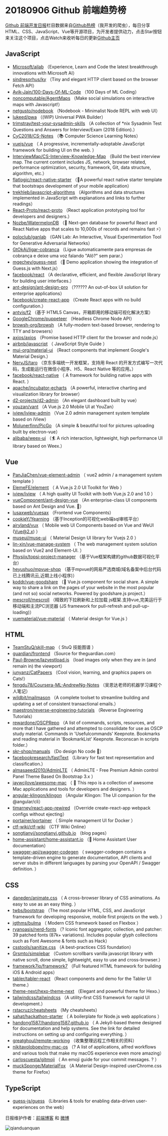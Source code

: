 # 20180906 Github 前端趋势榜

[Github 前端开发日报](http://caibaojian.com/c/news)栏目数据来自[Github热榜](http://news.caibaojian.com/)（我开发的爬虫），每日分享HTML、CSS、JavaScript、Vue等开源项目，为开发者提供动力，点击Star按钮来关注这个项目，点击Watch来收听每日的更新[Github主页](https://github.com/kujian/githubTrending)
## JavaScript

* [Microsoft/ailab](https://github.com/Microsoft/ailab) （Experience, Learn and Code the latest breakthrough innovations with Microsoft AI）
* [sindresorhus/ky](https://github.com/sindresorhus/ky) （Tiny and elegant HTTP client based on the browser Fetch API）
* [Avik-Jain/100-Days-Of-ML-Code](https://github.com/Avik-Jain/100-Days-Of-ML-Code) （100 Days of ML Coding）
* [noncomputable/AgentMaps](https://github.com/noncomputable/AgentMaps) （Make social simulations on interactive maps with Javascript!）
* [netgusto/nodebook](https://github.com/netgusto/nodebook) （Nodebook - Minimalist Node REPL with web UI）
* [lukeed/pwa](https://github.com/lukeed/pwa) （(WIP) Universal PWA Builder）
* [trimstray/test-your-sysadmin-skills](https://github.com/trimstray/test-your-sysadmin-skills) （A collection of *nix Sysadmin Test Questions and Answers for Interview/Exam (2018 Edition).）
* [CyC2018/CS-Notes](https://github.com/CyC2018/CS-Notes) （📚 Computer Science Learning Notes）
* [vuejs/vue](https://github.com/vuejs/vue) （
        A progressive, incrementally-adoptable JavaScript framework for building UI on the web.
      ）
* [InterviewMap/CS-Interview-Knowledge-Map](https://github.com/InterviewMap/CS-Interview-Knowledge-Map) （Build the best interview map. The current content includes JS, network, browser related, performance optimization, security, framework, Git, data structure, algorithm, etc.）
* [flatlogic/react-native-starter](https://github.com/flatlogic/react-native-starter) （🚀A powerful react native starter template that bootstraps development of your mobile application）
* [trekhleb/javascript-algorithms](https://github.com/trekhleb/javascript-algorithms) （Algorithms and data structures implemented in JavaScript with explanations and links to further readings）
* [React-Proto/react-proto](https://github.com/React-Proto/react-proto) （React application prototyping tool for developers and designers.）
* [Nozbe/WatermelonDB](https://github.com/Nozbe/WatermelonDB) （🍉 Next-gen database for powerful React and React Native apps that scales to 10,000s of records and remains fast ⚡️）
* [poloclub/ganlab](https://github.com/poloclub/ganlab) （GAN Lab: An Interactive, Visual Experimentation Tool for Generative Adversarial Networks）
* [GtOkAi/ligar-cobranca](https://github.com/GtOkAi/ligar-cobranca) （Ligue automaticamente para empresas de cobrança e deixe uma voz falando "Alô?" sem parar.）
* [mgechev/guess-next](https://github.com/mgechev/guess-next) （🔮 Demo application showing the integration of Guess.js with Next.js）
* [facebook/react](https://github.com/facebook/react) （A declarative, efficient, and flexible JavaScript library for building user interfaces.）
* [ant-design/ant-design-pro](https://github.com/ant-design/ant-design-pro) （??‍???‍? An out-of-box UI solution for enterprise applications）
* [facebook/create-react-app](https://github.com/facebook/create-react-app) （Create React apps with no build configuration.）
* [antvis/f2](https://github.com/antvis/f2) （基于 HTML5 Canvas，开箱即用的移动端可视化解决方案）
* [GoogleChrome/puppeteer](https://github.com/GoogleChrome/puppeteer) （Headless Chrome Node API）
* [browsh-org/browsh](https://github.com/browsh-org/browsh) （A fully-modern text-based browser, rendering to TTY and browsers）
* [axios/axios](https://github.com/axios/axios) （Promise based HTTP client for the browser and node.js）
* [airbnb/javascript](https://github.com/airbnb/javascript) （
        JavaScript Style Guide
      ）
* [mui-org/material-ui](https://github.com/mui-org/material-ui) （React components that implement Google's Material Design.）
* [NervJS/taro](https://github.com/NervJS/taro) （京东多端统一开发框架，支持用 React 的开发方式编写一次代码，生成能运行在微信小程序、H5、React Native 等的应用。）
* [facebook/react-native](https://github.com/facebook/react) （
        A framework for building native apps with React.
      ）
* [apache/incubator-echarts](https://github.com/apache/incubator-echarts) （A powerful, interactive charting and visualization library for browser）
* [d2-projects/d2-admin](https://github.com/d2-projects/d2-admin) （An elegant dashboard built by vue）
* [youzan/vant](https://github.com/youzan/vant) （A Vue.js 2.0 Mobile UI at YouZan）
* [iview/iview-admin](https://github.com/iview/iview-admin) （Vue 2.0 admin management system template based on iView）
* [Molunerfinn/PicGo](https://github.com/Molunerfinn/PicGo) （A simple &amp; beautiful tool for pictures uploading built by electron-vue）
* [alibaba/weex-ui](https://github.com/alibaba/weex-ui) （🏄 A rich interaction, lightweight, high performance UI library based on Weex.）

## Vue

* [PanJiaChen/vue-element-admin](https://github.com/PanJiaChen/vue-element-admin) （
        vue2 admin / a management system template
      ）
* [ElemeFE/element](https://github.com/ElemeFE/element) （
        A Vue.js 2.0 UI Toolkit for Web
      ）
* [iview/iview](https://github.com/iview/iview) （
        A high quality UI Toolkit with both Vue.js 2.0 and 1.0
      ）
* [vueComponent/ant-design-vue](https://github.com/vueComponent/ant-design-vue) （An enterprise-class UI components based on Ant Design and Vue. 🐜）
* [lusaxweb/vuesax](https://github.com/lusaxweb/vuesax) （Frontend vue Components）
* [cookieY/Yearning](https://github.com/cookieY/Yearning) （基于Inception的可视化web端sql审核平台）
* [airyland/vux](https://github.com/airyland/vux) （
        Mobile web UI Components based on Vue and WeUI (Vue@2.x)
      ）
* [museui/muse-ui](https://github.com/museui/muse-ui) （
        Material Design UI library for Vuejs 2.0
      ）
* [lin-xin/vue-manage-system](https://github.com/lin-xin/vue-manage-system) （
        The web management system solution based on Vue2 and Element-UI.
      ）
* [Physiix/topsi-project-manager](https://github.com/Physiix/topsi-project-manager) （基于Vue框架构建的github数据可视化平台）
* [heyushuo/mpvue-shop](https://github.com/heyushuo/mpvue-shop) （基于mpvue的网易严选商城(域名备案中后台代码已上线腾讯云,近期上线小程序)）
* [koddr/vue-goodshare](https://github.com/koddr/vue-goodshare) （🍿 Vue.js component for social share. A simple way to share a link on the pages of your website in the most popular (and not so) social networks. Powered by goodshare.js project.）
* [mescroll/mescroll](https://github.com/mescroll/mescroll) （精致的下拉刷新和上拉加载 js框架.支持vue,完美运行于移动端和主流PC浏览器 (JS framework for pull-refresh and pull-up-loading)）
* [vuematerial/vue-material](https://github.com/vuematerial/vue-material) （
        Material design for Vue.js
      ）

## HTML

* [TeamStuQ/skill-map](https://github.com/TeamStuQ/skill-map) （
        StuQ 技能图谱
      ）
* [guardian/frontend](https://github.com/guardian/frontend) （Source for theguardian.com）
* [Paul-Browne/lazyestload.js](https://github.com/Paul-Browne/lazyestload.js) （load images only when they are in (and remain in) the viewport）
* [junyanz/CatPapers](https://github.com/junyanz/CatPapers) （Cool vision, learning, and graphics papers on Cats!）
* [fengdu78/Coursera-ML-AndrewNg-Notes](https://github.com/fengdu78/Coursera-ML-AndrewNg-Notes) （吴恩达老师的机器学习课程个人笔记）
* [wildbit/mailmason](https://github.com/wildbit/mailmason) （A complete toolset to streamline building and updating a set of consistent transactional emails.）
* [maestron/reverse-engineering-tutorials](https://github.com/maestron/reverse-engineering-tutorials) （Reverse Engineering Tutorials）
* [rewardone/OSCPRepo](https://github.com/rewardone/OSCPRepo) （A list of commands, scripts, resources, and more that I have gathered and attempted to consolidate for use as OSCP study material. Commands in 'Usefulcommands' Keepnote. Bookmarks and reading material in 'BookmarkList' Keepnote. Reconscan in scripts folder.）
* [skr-shop/manuals](https://github.com/skr-shop/manuals) （Do design No code 📖）
* [facebookresearch/fastText](https://github.com/facebookresearch/fastText) （Library for fast text representation and classification.）
* [almasaeed2010/AdminLTE](https://github.com/almasaeed2010/AdminLTE) （
        AdminLTE - Free Premium Admin control Panel Theme Based On Bootstrap 3.x
      ）
* [jaywcjlove/awesome-mac](https://github.com/jaywcjlove/awesome-mac) （
         This repo is a collection of awesome Mac applications and tools for developers and designers.
      ）
* [angular-klingon/klingon](https://github.com/angular-klingon/klingon) （Angular Klingon: The UI companion for the @angular/cli）
* [timarney/react-app-rewired](https://github.com/timarney/react-app-rewired) （Override create-react-app webpack configs without ejecting）
* [portainer/portainer](https://github.com/portainer/portainer) （
        Simple management UI for Docker
      ）
* [ctf-wiki/ctf-wiki](https://github.com/ctf-wiki/ctf-wiki) （CTF Wiki Online）
* [songtianyi/songtianyi.github.io](https://github.com/songtianyi/songtianyi.github.io) （blog pages）
* [home-assistant/home-assistant.io](https://github.com/home-assistant/home-assistant.io) （📘 Home Assistant User documentation）
* [swagger-api/swagger-codegen](https://github.com/swagger-api/swagger-codegen) （
        swagger-codegen contains a template-driven engine to generate documentation, API clients and server stubs in different languages by parsing your OpenAPI / Swagger definition.
      ）

## CSS

* [daneden/animate.css](https://github.com/daneden/animate.css) （
        A cross-browser library of CSS animations. As easy to use as an easy thing.
      ）
* [twbs/bootstrap](https://github.com/twbs/bootstrap) （The most popular HTML, CSS, and JavaScript framework for developing responsive, mobile first projects on the web.
      ）
* [jgthms/bulma](https://github.com/jgthms/bulma) （
        Modern CSS framework based on Flexbox
      ）
* [ryanoasis/nerd-fonts](https://github.com/ryanoasis/nerd-fonts) （? Iconic font aggregator, collection, and patcher: 39 patched fonts (87k+ variations). Includes popular glyph collections such as Font Awesome &amp; fonts such as Hack）
* [csstools/sanitize.css](https://github.com/csstools/sanitize.css) （A best-practices CSS foundation）
* [Grsmto/simplebar](https://github.com/Grsmto/simplebar) （Custom scrollbars vanilla javascript library with native scroll, done simple, lightweight, easy to use and cross-browser.）
* [framework7io/framework7](https://github.com/framework7io/framework7) （Full featured HTML framework for building iOS &amp; Android apps）
* [tabler/tabler-react](https://github.com/tabler/tabler-react) （React components and demo for the Tabler UI theme.）
* [theme-next/hexo-theme-next](https://github.com/theme-next/hexo-theme-next) （Elegant and powerful theme for Hexo.）
* [tailwindcss/tailwindcss](https://github.com/tailwindcss/tailwindcss) （A utility-first CSS framework for rapid UI development.）
* [rstacruz/cheatsheets](https://github.com/rstacruz/cheatsheets) （My cheatsheets）
* [sahat/hackathon-starter](https://github.com/sahat/hackathon-starter) （
        A boilerplate for Node.js web applications
      ）
* [handong1587/handong1587.github.io](https://github.com/handong1587/handong1587.github.io) （
        A Jekyll-based theme designed for documentation and help systems. See the link for detailed instructions on setting up and configuring everything.
      ）
* [greatghoul/remote-working](https://github.com/greatghoul/remote-working) （收集整理远程工作相关的资料）
* [nikitavoloboev/my-mac-os](https://github.com/nikitavoloboev/my-mac-os) （? A list of applications, alfred workflows and various tools that make my macOS experience even more amazing）
* [carloscuesta/gitmoji](https://github.com/carloscuesta/gitmoji) （
        An emoji guide for your commit messages. ? 
      ）
* [muckSponge/MaterialFox](https://github.com/muckSponge/MaterialFox) （A Material Design-inspired userChrome.css theme for Firefox）

## TypeScript

* [guess-js/guess](https://github.com/guess-js/guess) （Libraries &amp; tools for enabling data-driven user-experiences on the web）


日报维护作者：[前端博客](http://caibaojian.com/) 和 [微博](http://caibaojian.com/go/weibo)

![qianduanquan](https://user-images.githubusercontent.com/3055447/38468989-651132ac-3b80-11e8-8e6b-15122322a9d7.png)
